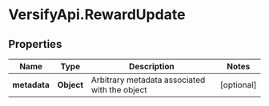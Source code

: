 # VersifyApi.RewardUpdate

## Properties

Name | Type | Description | Notes
------------ | ------------- | ------------- | -------------
**metadata** | **Object** | Arbitrary metadata associated with the object | [optional] 


